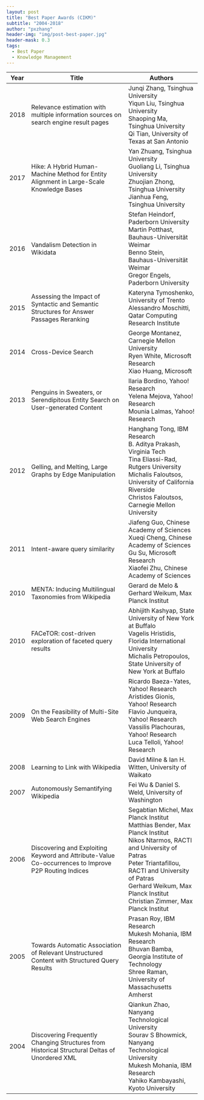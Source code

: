 ```yaml
---
layout: post
title: "Best Paper Awards (CIKM)"
subtitle: "2004-2018"
author: "pxzhang"
header-img: "img/post-best-paper.jpg"
header-mask: 0.3
tags:
  - Best Paper
  - Knowledge Management
---
```


<style>
.table {
	font-size:12px;
}
table td {
	vertical-align: middle;
}
table th:nth-of-type(2) {
    width: 240px;
}

</style>

| Year | Title | Authors |
| --- | --- | --- |
| 2018 | Relevance estimation with multiple information sources on search engine result pages | Junqi Zhang, Tsinghua University<br>Yiqun Liu, Tsinghua University<br>Shaoping Ma, Tsinghua University<br>Qi Tian, University of Texas at San Antonio |
| 2017 | Hike: A Hybrid Human-Machine Method for Entity Alignment in Large-Scale Knowledge Bases | Yan Zhuang, Tsinghua University<br>Guoliang Li, Tsinghua University<br>Zhuojian Zhong, Tsinghua University<br>Jianhua Feng, Tsinghua University |
| 2016 | Vandalism Detection in Wikidata | Stefan Heindorf, Paderborn University<br>Martin Potthast, Bauhaus-Universität Weimar<br>Benno Stein, Bauhaus-Universität Weimar<br>Gregor Engels, Paderborn University |
| 2015 | Assessing the Impact of Syntactic and Semantic Structures for Answer Passages Reranking | Kateryna Tymoshenko, University of Trento<br>Alessandro Moschitti, Qatar Computing Research Institute |
| 2014 | Cross-Device Search | George Montanez, Carnegie Mellon University<br>Ryen White, Microsoft Research<br>Xiao Huang, Microsoft |
| 2013 | Penguins in Sweaters, or Serendipitous Entity Search on User-generated Content | Ilaria Bordino, Yahoo! Research<br>Yelena Mejova, Yahoo! Research<br>Mounia Lalmas, Yahoo! Research |
| 2012 | Gelling, and Melting, Large Graphs by Edge Manipulation | Hanghang Tong, IBM Research<br>B. Aditya Prakash, Virginia Tech<br>Tina Eliassi-Rad, Rutgers University<br>Michalis Faloutsos, University of California Riverside<br>Christos Faloutsos, Carnegie Mellon University |
| 2011 | Intent-aware query similarity | Jiafeng Guo, Chinese Academy of Sciences<br>Xueqi Cheng, Chinese Academy of Sciences<br>Gu Su, Microsoft Research<br>Xiaofei Zhu, Chinese Academy of Sciences |
| 2010 | MENTA: Inducing Multilingual Taxonomies from Wikipedia | Gerard de Melo & Gerhard Weikum, Max Planck Institut |
| 2010 |FACeTOR: cost-driven exploration of faceted query results | Abhijith Kashyap, State University of New York at Buffalo<br>Vagelis Hristidis, Florida International University<br>Michalis Petropoulos, State University of New York at Buffalo |
| 2009 | On the Feasibility of Multi-Site Web Search Engines | Ricardo Baeza-Yates, Yahoo! Research<br>Aristides Gionis, Yahoo! Research<br>Flavio Junqueira, Yahoo! Research<br>Vassilis Plachouras, Yahoo! Research<br>Luca Telloli, Yahoo! Research |
| 2008 | Learning to Link with Wikipedia | David Milne & Ian H. Witten, University of Waikato |
| 2007 | Autonomously Semantifying Wikipedia | Fei Wu & Daniel S. Weld, University of Washington |
| 2006 | Discovering and Exploiting Keyword and Attribute-Value Co-occurrences to Improve P2P Routing Indices | Segabtian Michel, Max Planck Institut<br>Matthias Bender, Max Planck Institut<br>Nikos Ntarmos, RACTI and University of Patras<br>Peter Triantafillou, RACTI and University of Patras<br>Gerhard Weikum, Max Planck Institut<br>Christian Zimmer, Max Planck Institut |
| 2005 | Towards Automatic Association of Relevant Unstructured Content with Structured Query Results | Prasan Roy, IBM Research<br>Mukesh Mohania, IBM Research<br>Bhuvan Bamba, Georgia Institute of Technology<br>Shree Raman, University of Massachusetts Amherst |
| 2004 | Discovering Frequently Changing Structures from Historical Structural Deltas of Unordered XML | Qiankun Zhao, Nanyang Technological University<br>Sourav S Bhowmick, Nanyang Technological University<br>Mukesh Mohania, IBM Research<br>Yahiko Kambayashi, Kyoto University |
